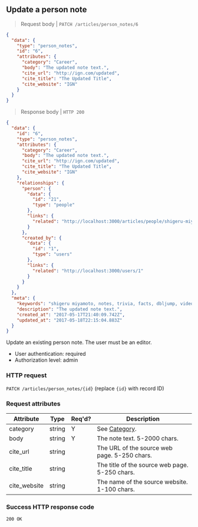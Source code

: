 ## <a name="person_notes_update"></a>Update a person note

> Request body | `PATCH /articles/person_notes/6`

```JSON
{
  "data": {
    "type": "person_notes",
    "id": "6",
    "attributes": {
      "category": "Career",
      "body": "The updated note text.",
      "cite_url": "http://ign.com/updated",
      "cite_title": "The Updated Title",
      "cite_website": "IGN"
    }
  }
}
```

> Response body | `HTTP 200`

```JSON
{
  "data": {
    "id": "6",
    "type": "person_notes",
    "attributes": {
      "category": "Career",
      "body": "The updated note text.",
      "cite_url": "http://ign.com/updated",
      "cite_title": "The Updated Title",
      "cite_website": "IGN"
    },
    "relationships": {
      "person": {
        "data": {
          "id": "21",
          "type": "people"
        },
        "links": {
          "related": "http://localhost:3000/articles/people/shigeru-miyamoto"
        }
      },
      "created_by": {
        "data": {
          "id": "1",
          "type": "users"
        },
        "links": {
          "related": "http://localhost:3000/users/1"
        }
      }
    }
  },
  "meta": {
    "keywords": "shigeru miyamoto, notes, trivia, facts, dbljump, video games, pc games, gaming",
    "description": "The updated note text.",
    "created_at": "2017-05-17T21:40:09.742Z",
    "updated_at": "2017-05-18T22:15:04.883Z"
  }
}
```

Update an existing person note. The user must be an editor.

* User authentication: required
* Authorization level: admin

### HTTP request

`PATCH /articles/person_notes/{id}` (replace `{id}` with record ID)

### Request attributes

Attribute | Type | Req'd? | Description
--------- | ---- | ------ | -----------
category | string | Y | See [Category](#person_notes_cat).
body | string | Y | The note text. 5-2000 chars.
cite_url | string |  | The URL of the source web page. 5-250 chars.
cite_title | string | | The title of the source web page. 5-250 chars.
cite_website | string | | The name of the source website. 1-100 chars.

### Success HTTP response code

`200 OK`
